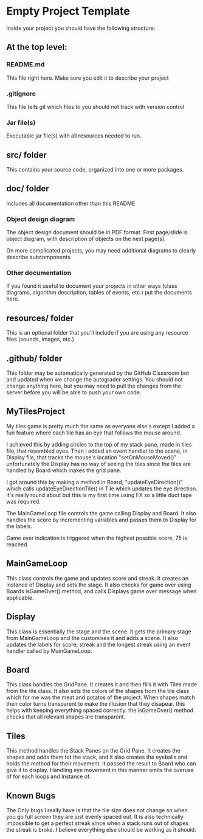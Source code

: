 # Empty Project Template

Inside your project you should have the following structure:
## At the top level:
### README.md
This file right here. Make sure you edit it to describe your project
### .gitignore
This file tells git which files to you should not track with version control
### Jar file(s)
Executable jar file(s) with all resources needed to run.

## src/ folder
This contains your source code, organized into one or more packages.

## doc/ folder
Includes all documentation other than this README

### Object design diagram

The object design document should be in PDF format.
First page/slide is object diagram, with description of objects on the next page(s).

On more complicated projects, you may need additional diagrams to
clearly describe subcomponents.

### Other documentation

If you found it useful to document your projects in other ways (class
diagrams, algorithm description, tables of events, etc.) put the
documents here.

## resources/ folder

This is an optional folder that you'll include if you are using any
resource files (sounds, images, etc.)

## .github/ folder
This folder may be automatically generated by the GitHub Classroom bot and updated when we change the autograder settings.
You should not change anything here, but you may need to pull the changes from the server before you will be able to push your own code.


## MyTilesProject
My tiles game is pretty much the same as everyone else's except I added a fun feature 
where each tile has an eye that follows the mouse around. 

I achieved this by adding circles to the top of my stack pane, made in tiles file, 
that resembled eyes. Then I added an event handler to the scene, in Display file,
that tracks the mouse's location "setOnMouseMoved()" unfortunately the Display has no
way of seeing the tiles since the tiles are handled by Board which makes the grid pane.

I got around this by making a method in Board, "updateEyeDirection()" which calls
updateEyeDirectionTile() in Tile which updates the eye direction. it's really round about
but this is my first time using FX so a little duct tape was required. 

The MainGameLoop file controls the game calling Display and Board. It also handles
the score by incrementing variables and passes them to Display for the labels.

Game over indication is triggered when the highest possible score, 75 is reached.

## MainGameLoop
This class controls the game and updates score and streak. 
It creates an instance of Display and sets the stage. 
It also checks for game over using Boards isGameOver() method, 
and calls Displays game over message when applicable. 

## Display
This class is essentially the stage and the scene. it gets the primary stage from 
MainGameLoop and the customises it and adds a scene. It also updates the labels
for score, streak and the longest streak using an event handler called by MainGameLoop.

## Board 
This class handles the GridPane. It creates it and then fills it with Tiles made
from the tile class. 
It also sets the colors of the shapes from the tile class which for me was the meat and potatos
of the project. 
When shapes match their color turns transparent to make the illusion that they disapear. this 
helps with keeping everything spaced correctly. 
the isGameOver() method checks that all relevant shapes are transparent.

## Tiles
This method handles the Stack Panes on the Grid Pane. It creates the shapes and adds
them tot the stack, and it also creates the eyeballs and holds the method for 
their movement. It passed the result to Board who can give it to display.
Handling eye movement in this manner omits the overuse of for each loops and Instance of. 

## Known Bugs
The Only bugs I really have is that the tile size does not change so when you go full 
screen they are just evenly spaced out.
It is also technically impossible to get a perfect streak since when a stack runs out of 
shapes the streak is broke.
I believe everything else should be working as it should.

